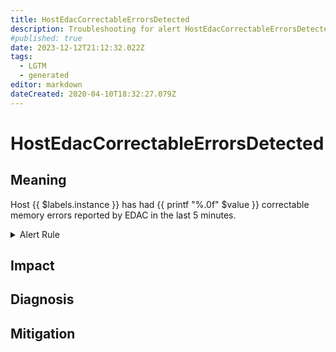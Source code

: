 ```yaml
---
title: HostEdacCorrectableErrorsDetected
description: Troubleshooting for alert HostEdacCorrectableErrorsDetected
#published: true
date: 2023-12-12T21:12:32.022Z
tags: 
  - LGTM
  - generated
editor: markdown
dateCreated: 2020-04-10T18:32:27.079Z
---
```


# HostEdacCorrectableErrorsDetected

## Meaning
[//]: # "Short paragraph that explains what the alert means"
Host {{ $labels.instance }} has had {{ printf "%.0f" $value }} correctable memory errors reported by EDAC in the last 5 minutes.

<details>
  <summary>Alert Rule</summary>

{{% rule "host-and-hardware/node-exporter.yml" "HostEdacCorrectableErrorsDetected" %}}

<!-- Rule when generated

```yaml
alert: HostEdacCorrectableErrorsDetected
expr: (increase(node_edac_correctable_errors_total[1m]) > 0) * on(instance) group_left (nodename) node_uname_info{nodename=~".+"}
for: 0m
labels:
    severity: info
annotations:
    summary: Host EDAC Correctable Errors detected (instance {{ $labels.instance }})
    description: |-
        Host {{ $labels.instance }} has had {{ printf "%.0f" $value }} correctable memory errors reported by EDAC in the last 5 minutes.
          VALUE = {{ $value }}
          LABELS = {{ $labels }}
    runbook: https://github.com/srerun/prometheus-alerts/blob/main/content/runbooks/node-exporter/HostEdacCorrectableErrorsDetected.md

```

-->

</details>


## Impact
[//]: # "What could / will happen if the alert is not addressed"



## Diagnosis
[//]: # "Steps to take to identify the cause of the problem"



## Mitigation
[//]: # "The steps necessary to resolve the alert"
